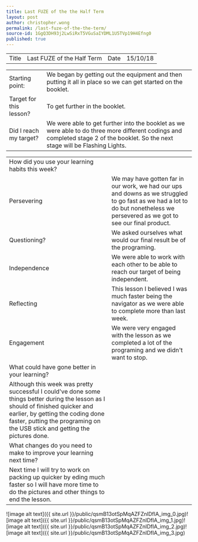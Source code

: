 ```yaml
---
title: Last FUZE of the the Half Term
layout: post
author: christopher.wong
permalink: /last-fuze-of-the-the-term/
source-id: 1GgQ3DH93j2LwSiRxT5VGuSaIYDML1U5TVp19H4Efng0
published: true
---
```

<table>
  <tr>
    <td>Title</td>
    <td>Last FUZE of the Half Term</td>
    <td>Date</td>
    <td>15/10/18</td>
  </tr>
</table>


<table>
  <tr>
    <td>Starting point:</td>
    <td>We began by getting out the equipment and then putting it all in place so we can get started on the booklet.</td>
  </tr>
  <tr>
    <td>Target for this lesson?</td>
    <td>To get further in the booklet.</td>
  </tr>
  <tr>
    <td>Did I reach my target? </td>
    <td>We were able to get further into the booklet as we were able to do three more different codings and completed stage 2 of the booklet. So the next stage will be Flashing Lights.</td>
  </tr>
</table>


<table>
  <tr>
    <td>How did you use your learning habits this week?</td>
    <td></td>
  </tr>
  <tr>
    <td>Persevering</td>
    <td>We may have gotten far in our work, we had our ups and downs as we struggled to go fast as we had a lot to do but nonetheless we persevered as we got to see our final product.</td>
  </tr>
  <tr>
    <td>Questioning?</td>
    <td>We asked ourselves what would our final result be of the programing.</td>
  </tr>
  <tr>
    <td>Independence</td>
    <td>We were able to work with each other to be able to reach our target of being independent.</td>
  </tr>
  <tr>
    <td>Reflecting</td>
    <td>This lesson I believed I was much faster being the navigator as we were able to complete more than last week.</td>
  </tr>
  <tr>
    <td>Engagement</td>
    <td>We were very engaged with the lesson as we completed a lot of the programing and we didn't want to stop. </td>
  </tr>
  <tr>
    <td>What could have gone better in your learning?</td>
    <td></td>
  </tr>
  <tr>
    <td>Although this week was pretty successful I could've done some things better during the lesson as I should of finished quicker and earlier, by getting the coding done faster, putting the programing on the USB stick and getting the pictures done.</td>
    <td></td>
  </tr>
  <tr>
    <td>What changes do you need to make to improve your learning next time?</td>
    <td></td>
  </tr>
  <tr>
    <td>Next time I will try to work on packing up quicker by eding much faster so I will have more time to do the pictures and other things to end the lesson.</td>
    <td></td>
  </tr>
</table>


 ![image alt text]({{ site.url }}/public/qsmB13otSpMqAZFZnIDfIA_img_0.jpg)![image alt text]({{ site.url }}/public/qsmB13otSpMqAZFZnIDfIA_img_1.jpg)![image alt text]({{ site.url }}/public/qsmB13otSpMqAZFZnIDfIA_img_2.jpg)![image alt text]({{ site.url }}/public/qsmB13otSpMqAZFZnIDfIA_img_3.jpg)

